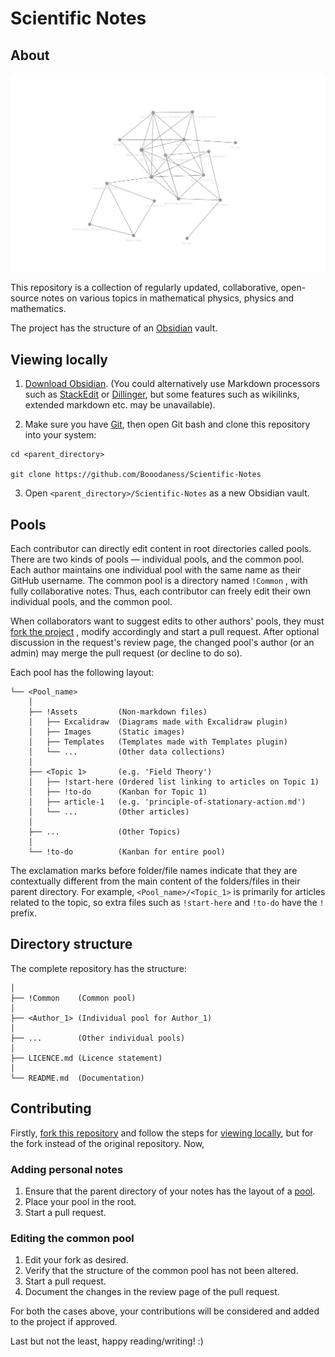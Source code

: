 # Scientific Notes

## About
![Graph view](!Common/!Assets/Images/graph.png)

This repository is a collection of regularly updated, collaborative, open-source notes on various topics in mathematical physics, physics and mathematics.

The project has the structure of an [Obsidian](https://obsidian.md/) vault.

## Viewing locally
1. [Download Obsidian](https://obsidian.md/download). (You could alternatively use Markdown processors such as [StackEdit](https://stackedit.io/) or [Dillinger](https://dillinger.io/), but some features such as wikilinks, extended markdown etc. may be unavailable).

2. Make sure you have [Git](https://git-scm.com/), then open Git bash and clone this repository into your system:

```
cd <parent_directory>

git clone https://github.com/Booodaness/Scientific-Notes
```

3. Open `<parent_directory>/Scientific-Notes` as a new Obsidian vault.

## Pools
Each contributor can directly edit content in root directories called pools. There are two kinds of pools  — individual pools, and the common pool. Each author maintains one individual pool with the same name as their GitHub username. The common pool is a directory named `!Common` , with fully collaborative notes. Thus, each contributor can freely edit their own individual pools, and the common pool.

When collaborators want to suggest edits to other authors' pools, they must [fork the project](https://github.com/Booodaness/Scientific-Notes/fork) , modify accordingly and start a pull request. After optional discussion in the request's review page, the changed pool's author (or an admin) may merge the pull request (or decline to do so).

Each pool has the following layout:

```
└── <Pool_name> 
    │
    ├── !Assets         (Non-markdown files)
    │   ├── Excalidraw  (Diagrams made with Excalidraw plugin)
    │   ├── Images      (Static images)
    │   ├── Templates   (Templates made with Templates plugin)
    │   └── ...         (Other data collections)
    │
    ├── <Topic 1>       (e.g. 'Field Theory')
    │   ├── !start-here (Ordered list linking to articles on Topic 1)
    │   ├── !to-do      (Kanban for Topic 1)
    │   ├── article-1   (e.g. 'principle-of-stationary-action.md')
    │   └── ...         (Other articles)
    │
    ├── ...             (Other Topics)
    │
    └── !to-do          (Kanban for entire pool)
```

The exclamation marks before folder/file names indicate that they are contextually different from the main content of the folders/files in their parent directory. For example, `<Pool_name>/<Topic_1>` is primarily for articles related to the topic, so extra files such as `!start-here` and `!to-do` have the `!` prefix.

## Directory structure
The complete repository has the structure:

```
│
├── !Common    (Common pool)
│
├── <Author_1> (Individual pool for Author_1)
│
├── ...        (Other individual pools)
│
├── LICENCE.md (Licence statement)
│
└── README.md  (Documentation)
```

## Contributing
Firstly, [fork this repository](https://github.com/Booodaness/Scientific-Notes/fork) and follow the steps for [viewing locally](#viewing-locally), but for the fork instead of the original repository. Now,

### Adding personal notes
1. Ensure that the parent directory of your notes has the layout of a [pool](#pool).
2. Place your pool in the root.
3. Start a pull request.

### Editing the common pool
1. Edit your fork as desired.
2. Verify that the structure of the common pool has not been altered.
3. Start a pull request.
4. Document the changes in the review page of the pull request.

For both the cases above, your contributions will be considered and added to the project if approved.

Last but not the least, happy reading/writing! :)


